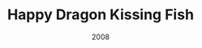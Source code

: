 ---
title: 'Happy Dragon Kissing Fish'
img: 'happy-dragon-kissing-fish.jpg'
size: '13 x 13 inches, Framed'
medium: 'Ink on 140-pound Watercolor Paper'
date: 2008
--- 